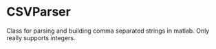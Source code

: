 # CSVParser
Class for parsing and building comma separated strings in matlab. Only really supports integers.
